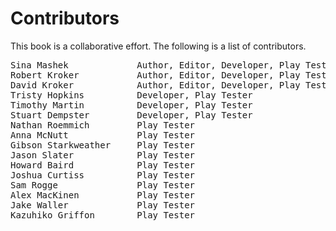 # Contributors
This book is a collaborative effort. The following is a list of contributors.
<pre>
Sina Mashek			    Author, Editor, Developer, Play Tester
Robert Kroker		    Author, Editor, Developer, Play Tester
David Kroker		    Author, Editor, Developer, Play Tester
Tristy Hopkins		  	Developer, Play Tester
Timothy Martin	 	 	Developer, Play Tester
Stuart Dempster	 	 	Developer, Play Tester
Nathan Roemmich	 	 	Play Tester
Anna McNutt			    Play Tester
Gibson Starkweather		Play Tester
Jason Slater	     	Play Tester
Howard Baird	    	Play Tester
Joshua Curtiss	  		Play Tester
Sam Rogge		      	Play Tester
Alex MacKinen	    	Play Tester
Jake Waller		    	Play Tester
Kazuhiko Griffon		Play Tester
</pre>
